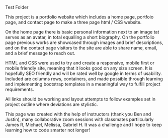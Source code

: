Test Folder

This project is a portfolio website which includes a home page, portfoio page, and contact page to make a three page html / CSS website.

On the home page there is basic personal information next to an image tat serves as an avatar, in total equalling a short biography. On the portfolio page previous works are showcased through images and brief descriptions,
and on the contact page visitors to the site are able to share name, email, and a brief message to reach out.

HTML and CSS were used to try and create a responsive, mobile first or mobile friendly site, meaning that it
looks good on any size screen. It is hopefully SEO friendly and will be rated well by google in terms of usability.
Included are columns rows, containers, and made possible through learning and implementing bootstrap templates in a meaningful way to fulfill project requirements.

All links should be working and layout attempts to follow examples set in project outline
where deviations are stylistic.

This page was created with the help of instructors (thank you Ben and Justin), many collaborative zoom sessions with classmates
partilcularly James R, Michael, Melissa, Gabriel H. It was a challenge and I hope to keep learning how to code smarter not longer!
